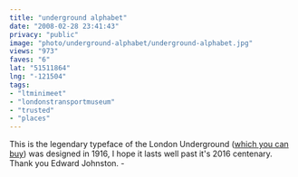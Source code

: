 ```yaml
---
title: "underground alphabet"
date: "2008-02-28 23:41:43"
privacy: "public"
image: "photo/underground-alphabet/underground-alphabet.jpg"
views: "973"
faves: "6"
lat: "51511864"
lng: "-121504"
tags:
- "ltminimeet"
- "londonstransportmuseum"
- "trusted"
- "places"
---
```

This is the legendary typeface of the London Underground (<a href="http://www.p22.com/products/london.html">which you can buy</a>) was designed in 1916, I hope it lasts well past it's 2016 centenary. Thank you Edward Johnston. - <a href="/photos/2008/02/29/underground-alphabet"></a>
